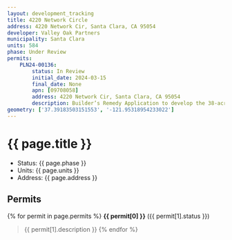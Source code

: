 ```yaml
---
layout: development_tracking
title: 4220 Network Circle
address: 4220 Network Cir, Santa Clara, CA 95054
developer: Valley Oak Partners
municipality: Santa Clara
units: 584
phase: Under Review
permits:
    PLN24-00136:
        status: In Review
        initial_date: 2024-03-15
        final_date: None
        apn: [09708058]
        address: 4220 Network Cir, Santa Clara, CA 95054
        description: Builder’s Remedy Application to develop the 38-acre site with a total of 584 units - 120 affordable apartments, 416 townhomes in three distinct neighborhoods in combination of 48 single-family dwellings with open space and parking spaces. “NETWORK CIRCLE” PROJECT DESCRIPTION - OVERALL Valley Oak Partners is excited to present this 38-acre residential development encompassing a diverse array of housing types connected by a sophisticated network of open spaces. The plan includes 120 affordable apartments, 416 townhomes in 3 distinct neighborhoods, and 48 single family homes. The design concept for the project is focused on open space. A unique aspect of this plan is the generous amount of open space – a 2.6 acre active park on the western edge of the site, a 2.3 acre park at the heart of the site adjacent to the historic Clock Tower. In addition, the project features a 1.3 acre green belt/linear park (running on the southern property line from west to east) and a 0.5 acre green belt/linear park (running north to south) that links together the parks and neighborhoods. Additionally, the project’s open space connects to the 14.9 acre Agnews Historic Park creating an extensive open space network. The project’s open space was also strategically sited to preserve a large amount of the property’s existing trees. Multiple large open spaces provide for both active and passive uses. Active uses include a soccer field, a basketball court, play structures for kids, and multiple dog parks. The Clock Tower park programming skews a little more passive to complement and be sympathetic to the existing historical uses. Open spaces will be planted with a range of native and drought tolerant species. The wide range of housing types is matched by a diversity of architectural styles. The affordable apartments and 3 story townhomes embrace a warm and modern aesthetic that gives a distinct character to the heart of the site, while the 2 story townhomes and single-family homes take on a more traditional look appropriate to the more intimate scale of the western portion of the site.
geometry: ['37.39183503151553', '-121.95318954233022']
---
```

# {{ page.title }}
- Status: {{ page.phase }}
- Units: {{ page.units }}
- Address: {{ page.address }}

## Permits
{% for permit in page.permits %}
  **{{ permit[0] }}** ({{ permit[1].status }})
  >{{ permit[1].description }}
{% endfor %}
